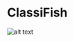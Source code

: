 # ClassiFish

![alt text](https://github.com/adam-p/ClassiFish/raw/master/images/image_1 "Overview")
